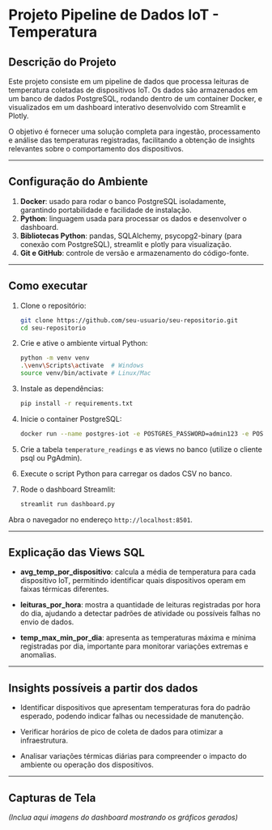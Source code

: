 # Projeto Pipeline de Dados IoT - Temperatura

## Descrição do Projeto

Este projeto consiste em um pipeline de dados que processa leituras de temperatura coletadas de dispositivos IoT. Os dados são armazenados em um banco de dados PostgreSQL, rodando dentro de um container Docker, e visualizados em um dashboard interativo desenvolvido com Streamlit e Plotly.

O objetivo é fornecer uma solução completa para ingestão, processamento e análise das temperaturas registradas, facilitando a obtenção de insights relevantes sobre o comportamento dos dispositivos.

---

## Configuração do Ambiente

1. **Docker**: usado para rodar o banco PostgreSQL isoladamente, garantindo portabilidade e facilidade de instalação.  
2. **Python**: linguagem usada para processar os dados e desenvolver o dashboard.  
3. **Bibliotecas Python**: pandas, SQLAlchemy, psycopg2-binary (para conexão com PostgreSQL), streamlit e plotly para visualização.  
4. **Git e GitHub**: controle de versão e armazenamento do código-fonte.

---

## Como executar

1. Clone o repositório:

    ```bash
    git clone https://github.com/seu-usuario/seu-repositorio.git
    cd seu-repositorio
    ```

2. Crie e ative o ambiente virtual Python:

    ```bash
    python -m venv venv
    .\venv\Scripts\activate  # Windows
    source venv/bin/activate # Linux/Mac
    ```

3. Instale as dependências:

    ```bash
    pip install -r requirements.txt
    ```

4. Inicie o container PostgreSQL:

    ```bash
    docker run --name postgres-iot -e POSTGRES_PASSWORD=admin123 -e POSTGRES_USER=postgres -e POSTGRES_DB=iot_db -p 5432:5432 -d postgres
    ```

5. Crie a tabela `temperature_readings` e as views no banco (utilize o cliente psql ou PgAdmin).

6. Execute o script Python para carregar os dados CSV no banco.

7. Rode o dashboard Streamlit:

    ```bash
    streamlit run dashboard.py
    ```

Abra o navegador no endereço `http://localhost:8501`.

---

## Explicação das Views SQL

- **avg_temp_por_dispositivo**: calcula a média de temperatura para cada dispositivo IoT, permitindo identificar quais dispositivos operam em faixas térmicas diferentes.

- **leituras_por_hora**: mostra a quantidade de leituras registradas por hora do dia, ajudando a detectar padrões de atividade ou possíveis falhas no envio de dados.

- **temp_max_min_por_dia**: apresenta as temperaturas máxima e mínima registradas por dia, importante para monitorar variações extremas e anomalias.

---

## Insights possíveis a partir dos dados

- Identificar dispositivos que apresentam temperaturas fora do padrão esperado, podendo indicar falhas ou necessidade de manutenção.

- Verificar horários de pico de coleta de dados para otimizar a infraestrutura.

- Analisar variações térmicas diárias para compreender o impacto do ambiente ou operação dos dispositivos.

---

## Capturas de Tela

*(Inclua aqui imagens do dashboard mostrando os gráficos gerados)*

